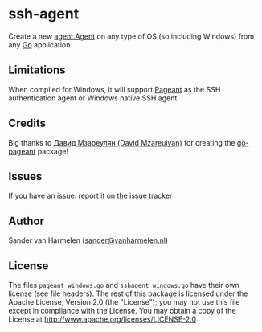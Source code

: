 # ssh-agent

Create a new [agent.Agent](https://godoc.org/golang.org/x/crypto/ssh/agent#Agent) on any type of OS (so including Windows) from any [Go](https://golang.org) application.

## Limitations

When compiled for Windows, it will support [Pageant](http://the.earth.li/~sgtatham/putty/0.66/htmldoc/Chapter9.html#pageant) as the SSH authentication agent or Windows native SSH agent.

## Credits

Big thanks to [Давид Мзареулян (David Mzareulyan)](https://github.com/davidmz) for creating the [go-pageant](https://github.com/davidmz/go-pageant) package!

## Issues

If you have an issue: report it on the [issue tracker](https://github.com/xanzy/ssh-agent/issues)

## Author

Sander van Harmelen (<sander@vanharmelen.nl>)

## License

The files `pageant_windows.go` and `sshagent_windows.go` have their own license (see file headers). The rest of this package is licensed under the Apache License, Version 2.0 (the "License"); you may not use this file except in compliance with the License. You may obtain a copy of the License at <http://www.apache.org/licenses/LICENSE-2.0>
